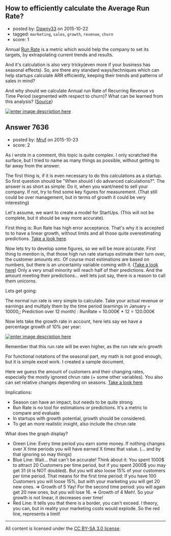 ## How to efficiently calculate the Average Run Rate?

- posted by: [Dawny33](https://stackexchange.com/users/6444670/dawny33) on 2015-10-22
- tagged: `marketing`, `sales`, `growth`, `revenue`, `churn`
- score: 1

<p>Annual <a href="http://www.investopedia.com/terms/r/runrate.asp" rel="nofollow noreferrer">Run Rate</a> is a metric which would help the company to set its targets, by extrapolating current trends and results.</p>

<p>And it's calculation is also very tricky(even more if your business has seasonal effects). So, are there any standard ways/techniques which can help startups calculate ARR efficiently, keeping their trends and patterns of sales in mind?</p>

<p>And why should we calculate Annual run Rate of Recurring Revenue vs Time Period (segmented with respect to churn)?  What can be learned from this analysis?  (<a href="http://www.forentrepreneurs.com/saas-metrics-2/" rel="nofollow noreferrer">Source</a>)</p>

<p><a href="https://i.stack.imgur.com/PUsKv.png" rel="nofollow noreferrer"><img src="https://i.stack.imgur.com/PUsKv.png" alt="enter image description here"></a></p>



## Answer 7636

- posted by: [Mruf](https://stackexchange.com/users/3246202/mruf) on 2015-10-23
- score: 2

<p>As i wrote in a comment, this topic is quite complex. I only scratched the surface, but I tried to name as many things as possible, without getting to far away from the answer.</p>

<p>The first thing is, if it is even necessary to do this calculations as a startup. So first question should be "When should I do advanced calculations?". The answer is as short as simple: Do it, when you want/need to sell your company. If not, try to find some key figures for measurement. (That still could be over management, but in terms of growth it could be very interesting)</p>

<p>Let's assume, we want to create a model for StartUps. (This will not be complete, but it should be way more accurate). </p>

<p>First thing is: Run Rate has high error acceptance. That's why it is accepted to  to have a linear growth, without limits and all those quite overestimating predictions. <a href="http://seanonstartups.co/2014/07/10/the-run-rate-trap/" rel="nofollow noreferrer">Take a look here</a>.</p>

<p>Now lets try to develop some figures, so we will be more accurate. First thing to mention is, that those high run rate startups estimate their turn over, the customer amounts etc. Of course most estimations are based on numbers, but there is an uncertainty variable coming with it. (<a href="http://www.startuplessonslearned.com/2010/06/what-is-startup.html" rel="nofollow noreferrer">Take a look here</a>) Only a very small minority will reach half of their predictions. And the amount meeting their predictions... well lets just say, there is a reason to call them unicorns.</p>

<p>Lets get going:</p>

<p>The normal run rate is very simple to calculate. Take your actual revenue or earnings and multiply them by the time period (earnings in January = 10000,; Prediction over 12 month) : RunRate = 10.000€ * 12 = 120.000€</p>

<p>Now lets take the growth rate in account, here lets say we have a percentage growth of 10% per year: </p>

<p><a href="https://i.stack.imgur.com/Q5hrh.png" rel="nofollow noreferrer"><img src="https://i.stack.imgur.com/Q5hrh.png" alt="enter image description here"></a></p>

<p>Remember that this run rate will be even higher, as the run rate w/o growth</p>

<p>For functional notations of the seasonal part, my math is not good enough, but it is simple excel work. I created a sample document. </p>

<p>Here we guess the amount of customers and their changing rates, especially the mostly ignored chrun rate (+ some other variables). You also can set relative changes depending on seasons. <a href="https://docs.google.com/spreadsheets/d/1W8AdCzZj_r2Sl6NPRx04fs5kq4QkV7l3kGYimxYIaBg/edit?usp=sharing" rel="nofollow noreferrer">Take a look here</a></p>

<p>Implications:</p>

<ul>
<li>Season can have an impact, but needs to be quite strong</li>
<li>Run Rate is no tool for estimations or predictions. It's a metric to compare and evaluate</li>
<li>In startups with growth potential, growth should be considered.</li>
<li>To get an more realistic insight, also include the chrun rate</li>
</ul>

<p>What does the graph display? </p>

<ul>
<li>Green Line: Every time period you earn some money. If nothing changes over X time periods you will have earned X times that value. (... and by that ignoring so may things)</li>
<li>Blue Line: Wait... that can't be accurate! Think about it: You spent 1000$ to attract 20 Customers per time period, but if you spent 2000$ you may get 31 (it is NOT doubled). But you will also loose 15% of your customers per time period. That means for the first time period: If you have 100 Customers you will loose 15%, but with your marketing you will get 20 new ones. => Growth of 5 Yay!
For the second time period: you will again get 20 new ones, but you will lose 16. => Growth of 4 Meh!. So your growth is not linear, it decreases over time!</li>
<li>Red Line: It tells you that there is a border, you can't exceed. I theory, you can, but in reality your marketing costs would explode. So the red line, represents a limit!</li>
</ul>




---

All content is licensed under the [CC BY-SA 3.0 license](https://creativecommons.org/licenses/by-sa/3.0/).
